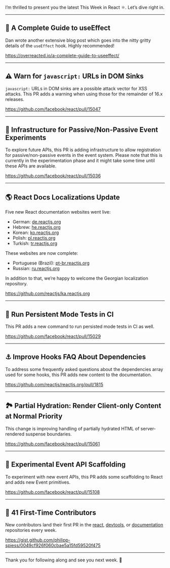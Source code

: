 I’m thrilled to present you the latest This Week in React ⚛️. Let’s dive right in.

---

## 🍱 A Complete Guide to useEffect

Dan wrote another extensive blog post which goes into the nitty gritty details of the `useEffect` hook. Highly recommended!

https://overreacted.io/a-complete-guide-to-useeffect/

---

## ⚠️ Warn for `javascript:` URLs in DOM Sinks

`javascript:` URLs in DOM sinks are a possible attack vector for XSS attacks. This PR adds a warning when using those for the remainder of 16.x releases.

https://github.com/facebook/react/pull/15047

---

## 📱 Infrastructure for Passive/Non-Passive Event Experiments

To explore future APIs, this PR is adding infrastructure to allow registration for passive/non-passive events in the event system. Please note that this is currently in the experimentation phase and it might take some time until these APIs are available.

https://github.com/facebook/react/pull/15036

---

## 🌎 React Docs Localizations Update

Five new React documentation websites went live:

- German: [de.reactjs.org](https://de.reactjs.org/)
- Hebrew: [he.reactjs.org](https://he.reactjs.org/)
- Korean: [ko.reactjs.org](https://ko.reactjs.org/)
- Polish: [pl.reactjs.org](https://pl.reactjs.org/)
- Turkish: [tr.reactjs.org](https://tr.reactjs.org/)

These websites are now complete:

- Portuguese (Brazil): [pt-br.reactjs.org](https://pt-br.reactjs.org/)
- Russian: [ru.reactjs.org](https://ru.reactjs.org/)

In addition to that, we’re happy to welcome the Georgian localization repository.

https://github.com/reactjs/ka.reactjs.org

---

## 🚀 Run Persistent Mode Tests in CI

This PR adds a new command to run persisted mode tests in CI as well.

https://github.com/facebook/react/pull/15029

---

## ⚓️ Improve Hooks FAQ About Dependencies

To address some frequently asked questions about the dependencies array used for some hooks, this PR adds new content to the documentation.

https://github.com/reactjs/reactjs.org/pull/1815

---

## 🏞 Partial Hydration: Render Client-only Content at Normal Priority

This change is improving handling of partially hydrated HTML of server-rendered suspense boundaries.

https://github.com/facebook/react/pull/15061

---

## 🧪 Experimental Event API Scaffolding

To experiment with new event APIs, this PR adds some scaffolding to React and adds new Event primitives.

https://github.com/facebook/react/pull/15108

---

## 👏 41 First-Time Contributors

New contributors land their first PR in the [react](https://github.com/facebook/react), [devtools](https://github.com/facebook/react-devtools), or [documentation](https://github.com/reactjs/reactjs.org) repositories every week.

https://gist.github.com/philipp-spiess/0049cf926f060cbae5a15fd59520f475

---

Thank you for following along and see you next week. 👋
